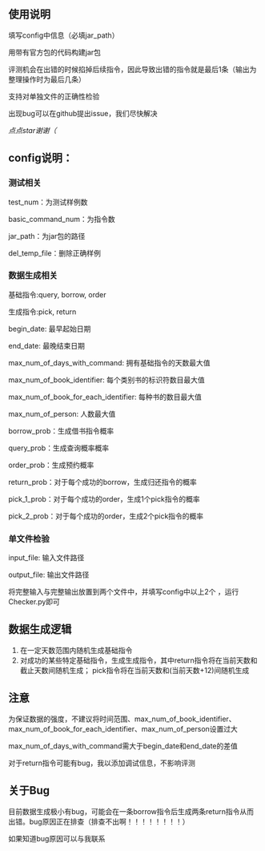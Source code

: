 ## 使用说明

填写config中信息（必填jar_path）

用带有官方包的代码构建jar包

评测机会在出错的时候掐掉后续指令，因此导致出错的指令就是最后1条（输出为整理操作时为最后几条）

支持对单独文件的正确性检验

出现bug可以在github提出issue，我们尽快解决

*点点star谢谢（*

## config说明：

### 测试相关
test_num：为测试样例数

basic_command_num：为指令数

jar_path：为jar包的路径

del_temp_file：删除正确样例

### 数据生成相关
基础指令:query, borrow, order

生成指令:pick, return

begin_date: 最早起始日期  

end_date: 最晚结束日期

max_num_of_days_with_command: 拥有基础指令的天数最大值

max_num_of_book_identifier: 每个类别书的标识符数目最大值

max_num_of_book_for_each_identifier: 每种书的数目最大值

max_num_of_person: 人数最大值

borrow_prob：生成借书指令概率

query_prob：生成查询概率概率

order_prob：生成预约概率

return_prob：对于每个成功的borrow，生成归还指令的概率

pick_1_prob：对于每个成功的order，生成1个pick指令的概率

pick_2_prob：对于每个成功的order，生成2个pick指令的概率

### 单文件检验
input_file: 输入文件路径

output_file: 输出文件路径

将完整输入与完整输出放置到两个文件中，并填写config中以上2个 ，运行Checker.py即可

## 数据生成逻辑
1. 在一定天数范围内随机生成基础指令
2. 对成功的某些特定基础指令，生成生成指令，其中return指令将在当前天数和截止天数间随机生成； pick指令将在当前天数和(当前天数+12)间随机生成

## 注意
为保证数据的强度，不建议将时间范围、max_num_of_book_identifier、max_num_of_book_for_each_identifier、max_num_of_person设置过大

max_num_of_days_with_command需大于begin_date和end_date的差值

对于return指令可能有bug，我以添加调试信息，不影响评测

## 关于Bug

目前数据生成极小有bug，可能会在一条borrow指令后生成两条return指令从而出错。bug原因正在排查（排查不出啊！！！！！！！！）

如果知道bug原因可以与我联系